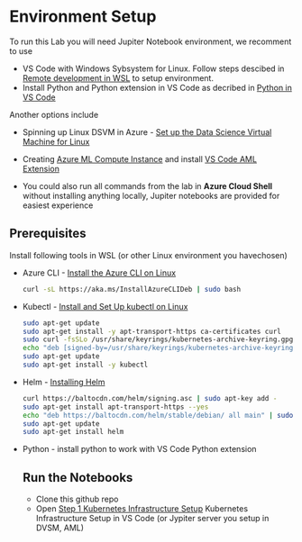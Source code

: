 # Environment Setup

To run this Lab you will need Jupiter Notebook environment, we recomment to use 

- VS Code with Windows Sybsystem for Linux. Follow steps descibed in [Remote development in WSL](https://code.visualstudio.com/docs/remote/wsl-tutorial) to setup environment.
- Install Python and Python extension in VS Code as decribed in [Python in VS Code](https://code.visualstudio.com/docs/python/python-tutorial)

Another options include
- Spinning up Linux DSVM in Azure - [Set up the Data Science Virtual Machine for Linux](https://docs.microsoft.com/en-us/azure/machine-learning/data-science-virtual-machine/dsvm-ubuntu-intro)
- Creating [Azure ML Compute Instance](https://docs.microsoft.com/en-us/azure/machine-learning/concept-compute-instance) and install [VS Code AML Extension](https://docs.microsoft.com/en-us/azure/machine-learning/tutorial-setup-vscode-extension)

- You could also run all commands from the lab in **Azure Cloud Shell** without installing anything locally, Jupiter notebooks are provided for easiest experience

## Prerequisites
Install following tools in WSL (or other Linux environment you havechosen)

- Azure CLI - [Install the Azure CLI on Linux](https://docs.microsoft.com/en-us/cli/azure/install-azure-cli-linux?pivots=apt)
  ```sh
  curl -sL https://aka.ms/InstallAzureCLIDeb | sudo bash
  ```

- Kubectl - [Install and Set Up kubectl on Linux](https://kubernetes.io/docs/tasks/tools/install-kubectl-linux/)
  ```sh
  sudo apt-get update
  sudo apt-get install -y apt-transport-https ca-certificates curl
  sudo curl -fsSLo /usr/share/keyrings/kubernetes-archive-keyring.gpg https://packages.cloud.google.com/apt/doc/apt-key.gpg
  echo "deb [signed-by=/usr/share/keyrings/kubernetes-archive-keyring.gpg] https://apt.kubernetes.io/ kubernetes-xenial main" | sudo tee /etc/apt/sources.list.d/kubernetes.list
  sudo apt-get update
  sudo apt-get install -y kubectl
  ```

- Helm - [Installing Helm](https://helm.sh/docs/intro/install/#from-apt-debianubuntu)
   ```sh
   curl https://baltocdn.com/helm/signing.asc | sudo apt-key add -
   sudo apt-get install apt-transport-https --yes
   echo "deb https://baltocdn.com/helm/stable/debian/ all main" | sudo tee /etc/apt/sources.list.d/helm-stable-debian.list
   sudo apt-get update
   sudo apt-get install helm
   ```

- Python - install python to work with VS Code Python extension


  ## Run the Notebooks

  - Clone this github repo
  - Open [Step 1 Kubernetes Infrastructure Setup](/Step1-Setup.ipynb) Kubernetes Infrastructure Setup in VS Code (or Jypiter server you setup in  DVSM, AML)